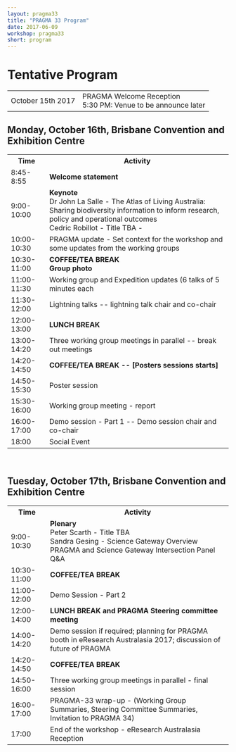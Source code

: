 ```yaml
---
layout: pragma33
title: "PRAGMA 33 Program"
date: 2017-06-09
workshop: pragma33
short: program
---
```

# Tentative Program

<table class="program32">
  <tr>
    <td>October 15th 2017</td>
    <td>PRAGMA Welcome Reception
        <br>5:30 PM: Venue to be announce later</td>
  </tr>
</table>

## Monday, October 16th, Brisbane Convention and Exhibition Centre

<table class="program32">
  <tr>
    <th>Time</th>
    <th>Activity</th>
  </tr>
  <tr>
    <td>8:45-8:55</td>
    <td><strong>Welcome statement</strong></td>
  </tr>
  <tr>
    <td>9:00-10:00</td>
    <td><strong>Keynote</strong>
        <br>Dr John La Salle - The Atlas of Living Australia: Sharing biodiversity information to inform research, policy and operational outcomes
        <br>Cedric Robillot - Title TBA - </td>
  </tr>
  <tr>
    <td>10:00-10:30</td>
    <td>PRAGMA update - Set context for the workshop and some updates from the working groups </td>
  </tr>
  <tr>
    <td>10:30-11:00</td>
    <td><strong>COFFEE/TEA BREAK</strong>
        <br><strong>Group photo</strong></td>
  </tr>
  <tr>
    <td>11:00-11:30</td>
    <td> Working group and Expedition updates (6 talks of 5 minutes each </td>
  </tr>
  <tr>
    <td>11:30-12:00</td>
    <td>Lightning talks -- lightning talk chair and co-chair</td>
  </tr>
  <tr>
    <td>12:00-13:00</td>
    <td><strong>LUNCH BREAK</strong>
        </td>
  </tr>
  <tr>
    <td>13:00-14:20</td>
    <td>Three working group meetings in parallel  -- break out meetings</td>
  </tr>
  <tr>
    <td>14:20-14:50</td>
    <td><strong>COFFEE/TEA BREAK -- [Posters sessions starts] </strong>
        </td>
  </tr>
  <tr>
    <td>14:50-15:30</td>
    <td>Poster session</td>
  </tr>
  <tr>
    <td>15:30-16:00</td>
    <td>Working group meeting - report</td>
  </tr>
   <tr>
    <td>16:00-17:00</td>
    <td>Demo session - Part 1 -- Demo session chair and co-chair</td>
   </tr>
   <tr>
    <td>18:00</td>
    <td>Social Event</td>
   </tr>

</table> 


<br>


## Tuesday, October 17th, Brisbane Convention and Exhibition Centre
 
<table class="program32">
  <tr>
    <th>Time</th>
    <th>Activity</th>
  </tr>
    <tr>
    <td>9:00-10:30</td>
    <td><strong>Plenary</strong>
        <br>Peter Scarth - Title TBA
        <br>Sandra Gesing - Science Gateway Overview
        <br>PRAGMA and Science Gateway Intersection Panel Q&A 
    </td>
   </tr>
  <tr>
    <td>10:30-11:00</td>
    <td><strong>COFFEE/TEA BREAK</strong></td>
  </tr>
  <tr>
    <td>11:00-12:00</td>
    <td>Demo Session - Part 2</td>
  </tr>
  <tr>
    <td>12:00-14:00</td>
    <td><strong>LUNCH BREAK and PRAGMA Steering committee meeting</strong></td>
  </tr>
  <tr>
    <td>14:00-14:20</td>
    <td>Demo session if required; planning for PRAGMA booth in eResearch Australasia 2017; discussion of future of PRAGMA</td>
  </tr>
  <tr>
    <td>14:20-14:50</td>
    <td><strong>COFFEE/TEA BREAK</strong></td>
  </tr>
  <tr>
    <td>14:50-16:00</td>
    <td>Three working group meetings in parallel - final session</td>
  </tr>
  <tr>
    <td>16:00-17:00</td>
    <td>PRAGMA-33 wrap-up - (Working Group Summaries, Steering Committee Summaries, Invitation to PRAGMA 34)</td>
  </tr>
  <tr>
    <td>17:00</td>
    <td>End of the workshop - eResearch Australasia Reception</td>
  </tr>
</table>
 

